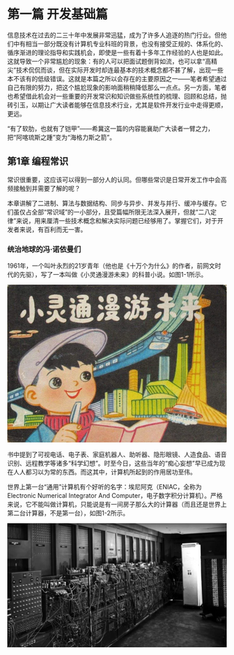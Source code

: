 # 第一篇 开发基础篇

信息技术在过去的二三十年中发展非常迅猛，成为了许多人追逐的热门行业。但他们中有相当一部分既没有计算机专业科班的背景，也没有接受正规的、体系化的、循序渐进的理论指导和实践机会，即使是一些有着十多年工作经验的人也是如此。这就导致一个非常尴尬的现象：有的人可以把面试题倒背如流，也可以拿“高精尖”技术侃侃而谈，但在实际开发时却连最基本的技术概念都不甚了解，出现一些本不该有的低级错误。这就是本篇之所以会存在的主要原因之一——笔者希望通过自己有限的努力，把这个尴尬现象的影响面稍稍降低那么一点点。另一方面，笔者也希望借此机会对一些重要的开发常识和知识做些系统性的梳理、回顾和总结，抛砖引玉，以期让广大读者能够在信息技术行业，尤其是软件开发行业中走得更顺，更远。

“有了软肋，也就有了铠甲”——希冀这一篇的内容能襄助广大读者一臂之力，把“阿喀琉斯之踵”变为“海格力斯之箭”。

## 第1章 编程常识

常识很重要，这应该可以得到一部分人的认同。但哪些常识是日常开发工作中会高频接触到并需要了解的呢？

本章讲解了二进制、算法与数据结构、同步与异步、并发与并行、缓冲与缓存。它们虽仅占全部“常识域”的一小部分，且受篇幅所限无法深入展开，但就“二八定律”来说，用来厘清一些技术概念和解决实际问题已经够用了。掌握它们，对于开发者来说，有百利而无一害。

### 统治地球的冯·诺依曼们

1961年，一个叫叶永烈的21岁青年（他也是《十万个为什么》的作者，前网文时代的先驱），写了一本叫做《小灵通漫游未来》的科普小说。如图1-1所示。

![图1-1 《小灵通漫游未来》](chapter01/01-01.png)

书中提到了可视电话、电子表、家庭机器人、助听器、隐形眼镜、人造食品、语音识别、远程教学等诸多“科学幻想”。时至今日，这些当年的“痴心妄想”早已成为现在人人都习以为常的东西。而这其中，计算机所起到的作用居功至伟。

世界上第一台“通用”计算机有个好听的名字：埃尼阿克（ENIAC，全称为Electronic Numerical Integrator And Computer，电子数字积分计算机）。严格来说，它不能叫做计算机，只能说是有一间房子那么大的计算器（而且还是世界上第二台计算器，不是第一台），如图1-2所示。

![图1-2 世界上第一台“通用”计算机ENIAC](chapter01/01-02.png)
